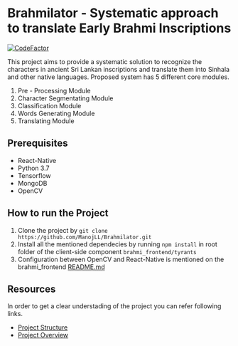 # Brahmilator - Systematic approach to translate Early Brahmi Inscriptions

[![CodeFactor](https://www.codefactor.io/repository/github/manojll/brahmilator/badge?s=f36323ae494c75cf706a45ccf6252c0aaccdfe9a)](https://www.codefactor.io/repository/github/manojll/brahmilator)

This project aims to provide a systematic solution to recognize the characters in ancient Sri Lankan inscriptions and translate them into Sinhala and other native languages. Proposed system has 5 different core modules. 

01. Pre - Processing Module 
02. Character Segmentating Module
03. Classification Module
04. Words Generating Module
05. Translating Module

## Prerequisites
- React-Native
- Python 3.7
- Tensorflow
- MongoDB
- OpenCV


## How to run the Project

01. Clone the project by `git clone https://github.com/ManojLL/Brahmilator.git`
02. Install all the mentioned dependecies by running `npm install`
in root folder of the client-side component `brahmi_frontend/tyrants`
03. Configuration between OpenCV and React-Native is mentioned on the brahmi_frontend [README.md](https://github.com/ManojLL/Brahmilator/blob/master/brahmi_frontend/tyrants/README.md)

## Resources

In order to get a clear understading of the project you can refer following links.
- [Project Structure](https://github.com/ManojLL/Brahmilator/wiki/Project-Structure)
- [Project Overview](https://github.com/ManojLL/Brahmilator/wiki/Project-Overview)